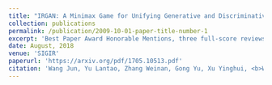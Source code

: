 ```yaml
---
title: "IRGAN: A Minimax Game for Unifying Generative and Discriminative Information Retrieval Models."
collection: publications
permalink: /publication/2009-10-01-paper-title-number-1
excerpt: 'Best Paper Award Honorable Mentions, three full-score reviews'
date: August, 2018
venue: 'SIGIR'
paperurl: 'https://arxiv.org/pdf/1705.10513.pdf'
citation: 'Wang Jun, Yu Lantao, Zhang Weinan, Gong Yu, Xu Yinghui, <b>Wang Benyou</b> , Zhang Peng, Zhang Dell. (2018). &quot;IRGAN: A Minimax Game for Unifying Generative and Discriminative Information Retrieval Models.&quot; <i>SIGIR</i>.'
---
```

